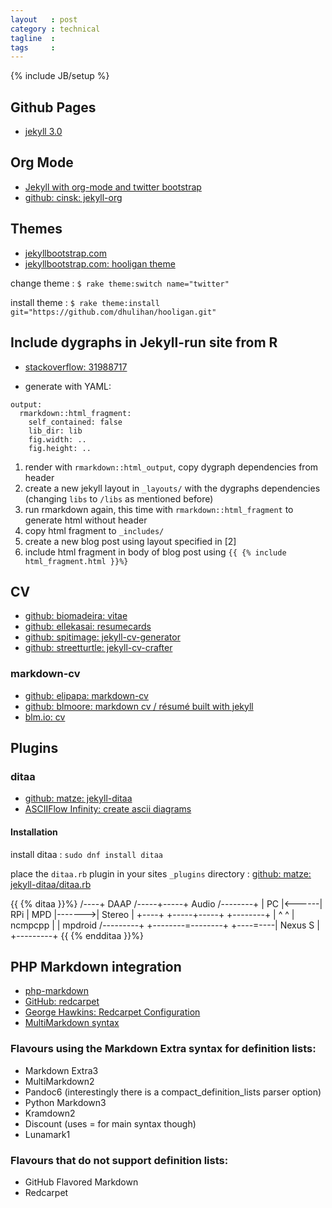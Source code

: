 ```yaml
---
layout   : post
category : technical
tagline  :
tags     :
---
```

{% include JB/setup %}

## Github Pages

- [jekyll 3.0](https://github.com/blog/2100-github-pages-now-faster-and-simpler-with-jekyll-3-0)

## Org Mode

- [Jekyll with org-mode and twitter bootstrap](http://cinsk.github.io/jekyll-org/articles/jekyll-org.html)
- [github: cinsk: jekyll-org](https://github.com/cinsk/jekyll-org)

## Themes

- [jekyllbootstrap.com](http://jekyllbootstrap.com)
- [jekyllbootstrap.com: hooligan theme](http://themes.jekyllbootstrap.com/preview/hooligan)

change theme
:   `$ rake theme:switch name="twitter"`

install theme
:   `$ rake theme:install git="https://github.com/dhulihan/hooligan.git"`

## Include dygraphs in Jekyll-run site from R

- [stackoverflow: 31988717](https://stackoverflow.com/questions/30175567/include-dygraphs-in-jekyll-run-site-from-r/31988717)

- generate with YAML: 
```
output:
  rmarkdown::html_fragment:
    self_contained: false
    lib_dir: lib
    fig.width: ..
    fig.height: ..
```

1. render with `rmarkdown::html_output`, copy dygraph dependencies from header
2. create a new jekyll layout in `_layouts/` with the dygraphs dependencies (changing `libs` to `/libs` as mentioned before)
3. run rmarkdown again, this time with `rmarkdown::html_fragment` to generate html without header
4. copy html fragment to `_includes/`
5. create a new blog post using layout specified in [2]
6. include html fragment in body of blog post using `{{ {% include html_fragment.html }}%}`

## CV

- [github: biomadeira: vitae](https://github.com/biomadeira/vitae)
- [github: ellekasai: resumecards](https://github.com/ellekasai/resumecards)
- [github: spitimage: jekyll-cv-generator](https://github.com/spitimage/jekyll-cv-generator)
- [github: streetturtle: jekyll-cv-crafter](https://github.com/streetturtle/jekyll-cv-crafter)

### markdown-cv

- [github: elipapa: markdown-cv](https://github.com/elipapa/markdown-cv)
- [github: blmoore: markdown cv / résumé built with jekyll](https://github.com/blmoore/md-cv)
- [blm.io: cv](http://blm.io/cv/)

## Plugins

### ditaa

- [github: matze: jekyll-ditaa](https://github.com/matze/jekyll-ditaa)
- [ASCIIFlow Infinity: create ascii diagrams](http://asciiflow.com/)

#### Installation

install ditaa
:   `sudo dnf install ditaa`

place the `ditaa.rb` plugin in your sites `_plugins` directory
:   [github: matze: jekyll-ditaa/ditaa.rb](https://raw.githubusercontent.com/matze/jekyll-ditaa/master/ditaa.rb)

{{ {% ditaa }}%}
/----+  DAAP /-----+-----+ Audio  /--------+
| PC |<------| RPi | MPD |------->| Stereo |
+----+       +-----+-----+        +--------+
   |                 ^ ^
   |     ncmpcpp     | | mpdroid /---------+
   +--------=--------+ +----=----| Nexus S |
                                 +---------+
{{ {% endditaa }}%}

## PHP Markdown integration

- [php-markdown](https://michelf.ca/projects/php-markdown/extra/#table)
- [GitHub: redcarpet](https://github.com/vmg/redcarpet)
- [George Hawkins: Redcarpet Configuration](https://george-hawkins.github.io/basic-gfm-jekyll/redcarpet-extensions.html)
- [MultiMarkdown syntax](https://github.com/fletcher/MultiMarkdown/wiki/MultiMarkdown-Syntax-Guide)

### Flavours using the Markdown Extra syntax for definition lists:

- Markdown Extra3
- MultiMarkdown2
- Pandoc6 (interestingly there is a compact_definition_lists parser option)
- Python Markdown3
- Kramdown2
- Discount (uses = for main syntax though)
- Lunamark1

### Flavours that do not support definition lists:

- GitHub Flavored Markdown
- Redcarpet
